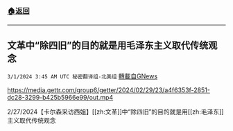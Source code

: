 ###  [:house:返回](README.md)
---


## 文革中“除四旧”的目的就是用毛泽东主义取代传统观念
`3/1/2024 3:45 AM UTC 秘密翻译组-北美组` [轉載自GNews](https://gnews.org/articles/2355014)


https://media.gettr.com/group6/getter/2024/02/29/23/a4f6353f-2851-dc28-3299-b425b5966e99/out.mp4

2/27/2024【卡尔森采访西姐】[[zh:文革]]中“除四旧”的目的就是用[[zh:毛泽东]]主义取代传统观念
